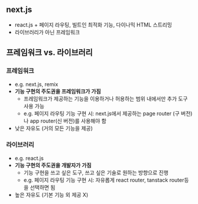## next.js

- react.js + 페이지 라우팅, 빌트인 최적화 기능, 다이나믹 HTML 스트리밍
- 라이브러리가 아닌 프레임워크
  <br/>

## 프레임워크 vs. 라이브러리

### 프레임워크

- e.g. next.js, remix
- **기능 구현의 주도권을 프레임워크가 가짐**
  - 프레임워크가 제공하는 기능을 이용하거나 허용하는 범위 내에서만 추가 도구 사용 가능
  - e.g. 페이지 라우팅 기능 구현 시: next.js에서 제공하는 page router (구 버전)나 app router(신 버전)를 사용해야 함
- 낮은 자유도 (거의 모든 기능을 제공)

### 라이브러리

- e.g. react.js
- **기능 구현의 주도권을 개발자가 가짐**
  - 기능 구현을 쓰고 싶은 도구, 쓰고 싶은 기술로 원하는 방향으로 진행
  - e.g. 페이지 라우팅 기능 구현 시: 자유롭게 react router, tanstack router등을 선택하면 됨
- 높은 자유도 (기본 기능 외 제공 X)
